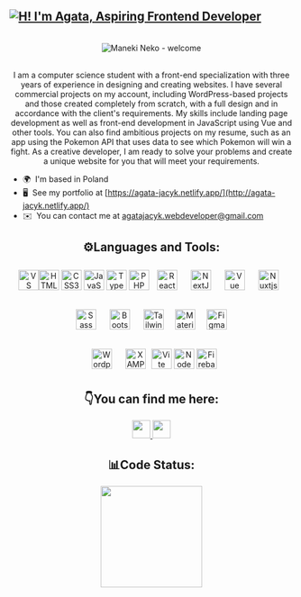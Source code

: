 <a href="https://git.io/typing-svg"><img src="https://readme-typing-svg.demolab.com?font=Fira+Code&duration=4000&pause=300&color=BEEFF8&multiline=true&random=false&width=600&height=100&lines=Hi!+I'm+Agata;Aspiring+Frontend+Developer" alt="H! I'm Agata, Aspiring Frontend Developer" /></a>
---------------------------
<br>
<div align="center">
<img src="https://github.com/AgataJacykFrontendDeveloper/AgataJacykFrontendDeveloper/assets/158597636/2aefcb3a-1cdd-450a-b44e-34084c5f99de" alt="Maneki Neko - welcome"></div>
<br>
<p align="center">I am a computer science student with a front-end specialization with three years of experience in designing and creating websites. I have several commercial projects on my account, including WordPress-based projects and those created completely from scratch, with a full design and in accordance with the client's requirements. My skills include landing page development as well as front-end development in JavaScript using Vue and other tools. You can also find ambitious projects on my resume, such as an app using the Pokemon API that uses data to see which Pokemon will win a fight. As a creative developer, I am ready to solve your problems and create a unique website for you that will meet your requirements.

* 🌍  I'm based in Poland
* 🖥️  See my portfolio at [https://agata-jacyk.netlify.app/](http://agata-jacyk.netlify.app/)
* ✉️  You can contact me at [agatajacyk.webdeveloper@gmail.com](mailto:agatajacyk.webdeveloper@gmail.com)</p>

<h2 align="center">⚙️Languages and Tools:</h2>
<p align="center"><a href="https://code.visualstudio.com/" target="_blank" rel="noreferrer"><img src="https://raw.githubusercontent.com/danielcranney/readme-generator/main/public/icons/skills/visualstudiocode.svg" width="36" height="36" alt="VS Code" /></a><a href="https://developer.mozilla.org/en-US/docs/Glossary/HTML5" target="_blank" rel="noreferrer"><img src="https://raw.githubusercontent.com/danielcranney/readme-generator/main/public/icons/skills/html5-colored.svg" width="36" height="36" alt="HTML5" /></a> <a href="https://www.w3.org/TR/CSS/#css" target="_blank" rel="noreferrer"><img src="https://raw.githubusercontent.com/danielcranney/readme-generator/main/public/icons/skills/css3-colored.svg" width="36" height="36" alt="CSS3" /></a> <a href="https://developer.mozilla.org/en-US/docs/Web/JavaScript" target="_blank" rel="noreferrer"><img src="https://raw.githubusercontent.com/danielcranney/readme-generator/main/public/icons/skills/javascript-colored.svg" width="36" height="36" alt="JavaScript" /></a> <a href="https://www.typescriptlang.org/" target="_blank" rel="noreferrer"><img src="https://raw.githubusercontent.com/danielcranney/readme-generator/main/public/icons/skills/typescript-colored.svg" width="36" height="36" alt="TypeScript" /></a> <a href="https://www.php.net/" target="_blank" rel="noreferrer"><img src="https://raw.githubusercontent.com/danielcranney/readme-generator/main/public/icons/skills/php-colored.svg" width="36" height="36" alt="PHP" /></a> <a href="https://reactjs.org/" target="_blank" rel="noreferrer"><img style="margin: 10px" src="https://raw.githubusercontent.com/danielcranney/readme-generator/main/public/icons/skills/react-colored.svg" width="36" height="36" alt="React" /></a> <a href="https://nextjs.org/docs" target="_blank" rel="noreferrer"><img style="margin: 10px" src="https://raw.githubusercontent.com/danielcranney/readme-generator/main/public/icons/skills/nextjs-colored.svg" width="36" height="36" alt="NextJs" /></a> <a href="https://vuejs.org/" target="_blank" rel="noreferrer"><img  style="margin: 10px" src="https://raw.githubusercontent.com/danielcranney/readme-generator/main/public/icons/skills/vuejs-colored.svg" width="36" height="36" alt="Vue" /></a> <a href="https://nuxtjs.org/" target="_blank" rel="noreferrer"><img style="margin: 10px" src="https://raw.githubusercontent.com/danielcranney/readme-generator/main/public/icons/skills/nuxtjs-colored.svg" width="36" height="36" alt="Nuxtjs" /></a> </p>

<p align="center"><a href="https://sass-lang.com/" target="_blank" rel="noreferrer"><img style="margin: 10px" src="https://raw.githubusercontent.com/danielcranney/readme-generator/main/public/icons/skills/sass-colored.svg" width="36" height="36" alt="Sass" /></a> <a href="https://getbootstrap.com/" target="_blank" rel="noreferrer"><img style="margin: 10px" src="https://raw.githubusercontent.com/danielcranney/readme-generator/main/public/icons/skills/bootstrap-colored.svg" width="36" height="36" alt="Bootstrap" /></a> <a href="https://www.tailwindcss.com/" target="_blank"><img style="margin: 10px" src="https://profilinator.rishav.dev/skills-assets/tailwindcss.svg" alt="Tailwind CSS" width="36" height="36 /></a>  
<a href="https://mui.com/" target="_blank"><img style="margin: 10px" src="https://profilinator.rishav.dev/skills-assets/mui.png" alt="Material UI" width="36" height="36 /></a> <a href="https://www.figma.com/" target="_blank"><img style="margin: 10px" src="https://raw.githubusercontent.com/danielcranney/readme-generator/main/public/icons/skills/figma-colored.svg" width="36" height="36" alt="Figma" /></a></p>

<p align="center"><a href="https://wordpress.com" target="_blank" rel="noreferrer"><img style="margin: 10px" src="https://raw.githubusercontent.com/danielcranney/readme-generator/main/public/icons/skills/wordpress-colored.svg" width="36" height="36" alt="Wordpress" /></a> <a href="https://www.apachefriends.org/" target="_blank"><img style="margin: 10px" src="https://profilinator.rishav.dev/skills-assets/xampp.png" alt="XAMPP" width="36" height="36 /></a>  
</p>
<br>
<p align="center"><a href="https://vitejs.dev/" target="_blank" rel="noreferrer"><img src="https://raw.githubusercontent.com/danielcranney/readme-generator/main/public/icons/skills/vite-colored.svg" width="36" height="36" alt="Vite" /></a> <a href="https://nodejs.org/en/" target="_blank" rel="noreferrer"><img src="https://raw.githubusercontent.com/danielcranney/readme-generator/main/public/icons/skills/nodejs-colored.svg" width="36" height="36" alt="NodeJS" /></a> 
<a href="https://firebase.google.com/" target="_blank" rel="noreferrer"><img src="https://raw.githubusercontent.com/danielcranney/readme-generator/main/public/icons/skills/firebase-colored.svg" width="36" height="36" alt="Firebase" /></a></p>


<h2 align="center">👇You can find me here:</h2>
<p align="center">
<a href="https://www.github.com/AgataJacykFrontendDeveloper" target="_blank" rel="noreferrer"> <picture> <source media="(prefers-color-scheme: dark)" srcset="https://raw.githubusercontent.com/danielcranney/readme-generator/main/public/icons/socials/github-dark.svg" /> <source media="(prefers-color-scheme: light)" srcset="https://raw.githubusercontent.com/danielcranney/readme-generator/main/public/icons/socials/github.svg" /> <img src="https://raw.githubusercontent.com/danielcranney/readme-generator/main/public/icons/socials/github.svg" width="32" height="32" /> </picture> </a> <a href="https://www.linkedin.com/in/agata-jacyk-486259219/" target="_blank" rel="noreferrer"> <picture> <source media="(prefers-color-scheme: dark)" srcset="https://raw.githubusercontent.com/danielcranney/readme-generator/main/public/icons/socials/linkedin-dark.svg" /> <source media="(prefers-color-scheme: light)" srcset="https://raw.githubusercontent.com/danielcranney/readme-generator/main/public/icons/socials/linkedin.svg" /> <img src="https://raw.githubusercontent.com/danielcranney/readme-generator/main/public/icons/socials/linkedin.svg" width="32" height="32" /> </picture> </a></p>

<h2 align="center">📊Code Status:</h2>

<p align="center">
       <a align="center" href="http://www.github.com/AgataJacykFrontendDeveloper"><img
            src="https://github-readme-stats.vercel.app/api/top-langs/?username=AgataJacykFrontendDeveloper&theme=react&hide_border=true&include_all_commits=true&count_private=true&layout=compact"
            height="180" /></a>
</p>

